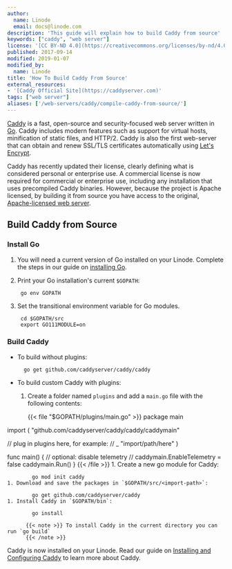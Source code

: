 ```yaml
---
author:
  name: Linode
  email: docs@linode.com
description: 'This guide will explain how to build Caddy from source'
keywords: ["caddy", "web server"]
license: '[CC BY-ND 4.0](https://creativecommons.org/licenses/by-nd/4.0)'
published: 2017-09-14
modified: 2019-01-07
modified_by:
  name: Linode
title: 'How To Build Caddy From Source'
external_resources:
- '[Caddy Official Site](https://caddyserver.com)'
tags: ["web server"]
aliases: ['/web-servers/caddy/compile-caddy-from-source/']
---
```


[Caddy](https://caddyserver.com/) is a fast, open-source and security-focused web server written in [Go](https://golang.org/). Caddy includes modern features such as support for virtual hosts, minification of static files, and HTTP/2. Caddy is also the first web-server that can obtain and renew SSL/TLS certificates automatically using [Let's Encrypt](https://letsencrypt.org/).

Caddy has recently updated their license, clearly defining what is considered personal or enterprise use. A commercial license is now required for commercial or enterprise use, including any installation that uses precompiled Caddy binaries. However, because the project is Apache licensed, by building it from source you have access to the original, [Apache-licensed web server](https://twitter.com/mholt6/status/908041929438371840).

## Build Caddy from Source
### Install Go

1. You will need a current version of Go installed on your Linode. Complete the steps in our guide on [installing Go](/docs/development/go/install-go-on-ubuntu/).

1. Print your Go installation's current `$GOPATH`:

        go env GOPATH

1. Set the transitional environment variable for Go modules.

        cd $GOPATH/src
        export GO111MODULE=on

### Build Caddy

* To build without plugins:

        go get github.com/caddyserver/caddy/caddy

* To build custom Caddy with plugins:
    1. Create a folder named `plugins` and add a `main.go` file with the following contents:

        {{< file "$GOPATH/plugins/main.go" >}}
package main

import (
  "github.com/caddyserver/caddy/caddy/caddymain"

  // plug in plugins here, for example:
  // _ "import/path/here"
)

func main() {
  // optional: disable telemetry
  // caddymain.EnableTelemetry = false
  caddymain.Run()
}
    {{< /file >}}
    1. Create a new go module for Caddy:

            go mod init caddy
    1. Download and save the packages in `$GOPATH/src/<import-path>`:

            go get github.com/caddyserver/caddy
    1. Install Caddy in `$GOPATH/bin`:

            go install

          {{< note >}} To install Caddy in the current directory you can run `go build`
          {{< /note >}}

Caddy is now installed on your Linode. Read our guide on [Installing and Configuring Caddy](/docs/web-servers/caddy/install-and-configure-caddy-on-centos-7/) to learn more about Caddy.
